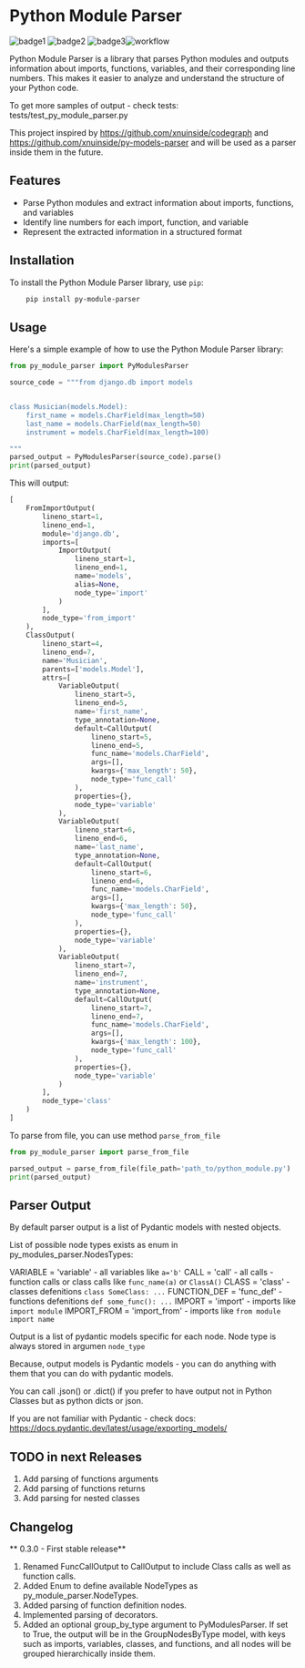 # Python Module Parser
![badge1](https://img.shields.io/pypi/v/py-module-parser) ![badge2](https://img.shields.io/pypi/l/py-module-parser) ![badge3](https://img.shields.io/pypi/pyversions/py-module-parser)![workflow](https://github.com/xnuinside/py-module-parser/actions/workflows/main.yml/badge.svg)

Python Module Parser is a library that parses Python modules and outputs information about imports, functions, variables, and their corresponding line numbers. This makes it easier to analyze and understand the structure of your Python code.

To get more samples of output - check tests: tests/test_py_module_parser.py

This project inspired by https://github.com/xnuinside/codegraph and https://github.com/xnuinside/py-models-parser and will be used as a parser inside them in the future. 

## Features

- Parse Python modules and extract information about imports, functions, and variables
- Identify line numbers for each import, function, and variable
- Represent the extracted information in a structured format

## Installation

To install the Python Module Parser library, use `pip`:

```bash
    pip install py-module-parser
```


## Usage
Here's a simple example of how to use the Python Module Parser library:

```python
from py_module_parser import PyModulesParser

source_code = """from django.db import models


class Musician(models.Model):
    first_name = models.CharField(max_length=50)
    last_name = models.CharField(max_length=50)
    instrument = models.CharField(max_length=100)

"""
parsed_output = PyModulesParser(source_code).parse()
print(parsed_output)
```

This will output:

```python
[
    FromImportOutput(
        lineno_start=1,
        lineno_end=1,
        module='django.db',
        imports=[
            ImportOutput(
                lineno_start=1,
                lineno_end=1,
                name='models',
                alias=None,
                node_type='import'
            )
        ],
        node_type='from_import'
    ),
    ClassOutput(
        lineno_start=4,
        lineno_end=7,
        name='Musician',
        parents=['models.Model'],
        attrs=[
            VariableOutput(
                lineno_start=5,
                lineno_end=5,
                name='first_name',
                type_annotation=None,
                default=CallOutput(
                    lineno_start=5,
                    lineno_end=5,
                    func_name='models.CharField',
                    args=[],
                    kwargs={'max_length': 50},
                    node_type='func_call'
                ),
                properties={},
                node_type='variable'
            ),
            VariableOutput(
                lineno_start=6,
                lineno_end=6,
                name='last_name',
                type_annotation=None,
                default=CallOutput(
                    lineno_start=6,
                    lineno_end=6,
                    func_name='models.CharField',
                    args=[],
                    kwargs={'max_length': 50},
                    node_type='func_call'
                ),
                properties={},
                node_type='variable'
            ),
            VariableOutput(
                lineno_start=7,
                lineno_end=7,
                name='instrument',
                type_annotation=None,
                default=CallOutput(
                    lineno_start=7,
                    lineno_end=7,
                    func_name='models.CharField',
                    args=[],
                    kwargs={'max_length': 100},
                    node_type='func_call'
                ),
                properties={},
                node_type='variable'
            )
        ],
        node_type='class'
    )
]
```

To parse from file, you can use method `parse_from_file`

```python
from py_module_parser import parse_from_file

parsed_output = parse_from_file(file_path='path_to/python_module.py')
print(parsed_output)
```

## Parser Output

By default parser output is a list of Pydantic models with nested objects.

List of possible node types exists as enum in py_modules_parser.NodesTypes:
    
VARIABLE = 'variable' - all variables like `a='b'`
CALL = 'call' - all calls - function calls or class calls like `func_name(a)` or `ClassA()`
CLASS = 'class' - classes defenitions `class SomeClass: ...`
FUNCTION_DEF = 'func_def' - functions defenitions `def some_func(): ...`
IMPORT = 'import' - imports like `import module`
IMPORT_FROM = 'import_from' - imports like `from module import name`

Output is a list of pydantic models specific for each node.
Node type is always stored in argumen `node_type`

Because, output models is Pydantic models - you can do anything with them that you can do with pydantic models.

You can call .json() or .dict() if you prefer to have output not in Python Classes but as python dicts or json.

If you are not familiar with Pydantic - check docs: https://docs.pydantic.dev/latest/usage/exporting_models/ 

## TODO in next Releases


1. Add parsing of functions arguments
2. Add parsing of functions returns
3. Add parsing for nested classes

## Changelog
** 0.3.0 - First stable release**

1. Renamed FuncCallOutput to CallOutput to include Class calls as well as function calls.
2. Added Enum to define available NodeTypes as py_module_parser.NodeTypes.
3. Added parsing of function definition nodes.
4. Implemented parsing of decorators.
5. Added an optional group_by_type argument to PyModulesParser. If set to True, the output will be in the GroupNodesByType model, with keys such as imports, variables, classes, and functions, and all nodes will be grouped hierarchically inside them.
